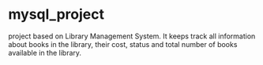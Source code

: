 # mysql_project
project based on Library Management System. It keeps 
track all information about books in the library, their cost, status and total 
number of books available in the library.
